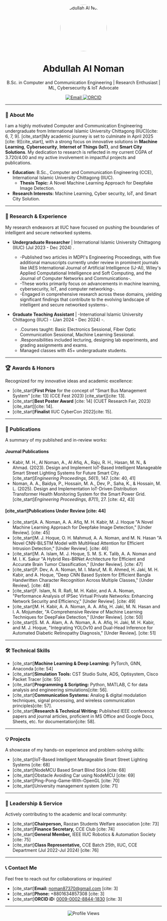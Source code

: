 <div align="center">
  <img src="https://avatars.githubusercontent.com/u/YOUR_GITHUB_USERNAME" alt="Abdullah Al Noman" width="150" style="border-radius: 50%;">
  <h1>Abdullah Al Noman</h1>
  <p>B.Sc. in Computer and Communication Engineering | Research Enthusiast | ML, Cybersecurity & IoT Advocate</p>

  <p>
    <a href="mailto:noman87370@gmail.com">
      <img src="https://img.shields.io/badge/Email-D14836?style=for-the-badge&logo=gmail&logoColor=white" alt="Email">
    </a>
    <a href="https://orcid.org/0009-0002-8844-1830" target="_blank">
      <img src="https://img.shields.io/badge/ORCID-A6CE39?style=for-the-badge&logo=orcid&logoColor=white" alt="ORCID">
    </a>
    </p>
</div>

---

### 🚀 About Me

I am a highly motivated Computer and Communication Engineering undergraduate from International Islamic University Chittagong (IIUC)[cite: 6, 7, 9]. [cite_start]My academic journey is set to culminate in April 2025 [cite: 9][cite_start], with a strong focus on innovative solutions in **Machine Learning**, **Cybersecurity**, **Internet of Things (IoT)**, and **Smart City Solutions**. My dedication to research is reflected in my current CGPA of 3.720/4.00  and my active involvement in impactful projects and publications.

- **Education:** B.Sc., Computer and Communication Engineering (CCE), International Islamic University Chittagong (IIUC).
  - **Thesis Topic:** A Novel Machine Learning Approach for Deepfake Image Detection.
- **Research Interests:** Machine Learning, Cyber security, IoT, and Smart City Solution.

---

### 🔬 Research & Experience

My research endeavors at IIUC have focused on pushing the boundaries of intelligent and secure networked systems.

* **Undergraduate Researcher** | International Islamic University Chittagong (IIUC)  (Jul 2023 - Dec 2024) .
    * -Published two articles in MDPI's Engineering Proceedings, with five additional manuscripts currently under review in prominent journals like IAES International Journal of Artificial Intelligence (IJ-AI), Wiley's Applied Computational Intelligence and Soft Computing, and the Journal of Computer Networks and Communications-.
    * -These works primarily focus on advancements in machine learning, cybersecurity, IoT, and computer networking-.
    * -Engaged in comprehensive research across these domains, yielding significant findings that contribute to the evolving landscape of intelligent and secure networked systems-.

* **Graduate Teaching Assistant** | -International Islamic University Chittagong (IIUC) - (Jan 2024 - Dec 2024) -.
    * .Courses taught: Basic Electronics Sessional, Fiber Optic Communication Sessional, Machine Learning Sessional.
    * .Responsibilities included lecturing, designing lab experiments, and grading assignments and exams.
    * Managed classes with 45+ undergraduate students.

---

### 🏆 Awards & Honors

Recognized for my innovative ideas and academic excellence:

* [cite_start]**First Prize** for the concept of "Smart Bus Management System" [cite: 13] (CCE Fest 2023) [cite_start][cite: 13].
* [cite_start]**Best Poster Award** [cite: 14] (CUET Research Fair, 2023) [cite_start][cite: 14].
* [cite_start]**Finalist** IIUC CyberCon 2022[cite: 15].

---

### 📝 Publications

A summary of my published and in-review works:

#### Journal Publications

* Kabir, M. H., Al Noman, A., Al Afiq, A., Raju, R. H., Hasan, M. N., & Ahmad. (2023). Design and Implement IoT-Based Intelligent Manageable Smart Street Lighting Systems for Future Smart City. [cite_start]*Engineering Proceedings, 56*(1), 147. [cite: 40, 41]
* Noman, A. A., Baidya, P., Hossain, M. A., Dev, P., Saha, K., & Hossain, M. L. (2025). Design and Implementation IoT-Driven Distribution Transformer Health Monitoring System for the Smart Power Grid. [cite_start]*Engineering Proceedings, 87*(1), 27. [cite: 42, 43]

#### [cite_start]Publications Under Review [cite: 44]

* [cite_start]A. A. Noman, A. A. Afiq, M. H. Kabir, M. J. Hoque "A Novel Machine Learning Approach for Deepfake Image Detection," [Under Review]. [cite: 45]
* [cite_start]M. J. Hoque, O. H. Mahmud, A. A. Noman, and M. N. Hasan "A Novel CNN-BiLSTM Model with MultiHead Attention for Efficient Intrusion Detection," [Under Review]. [cite: 46]
* [cite_start]M. A. Islam, M. J. Hoque, S. M. S. K. Talib, A. A. Noman and M. I. K. Sakur "A Hybrid Res-BRNet Architecture for Efficient and Accurate Brain Tumor Classification," [Under Review]. [cite: 47]
* [cite_start]P. Dev, A. A. Noman, M. I. Maruf, M. R. Ahmed, H. Jaki, M. H. Kabir, and A. Hoque, "Deep CNN Based System for Efficient Bangla Handwritten Character Recognition Across Multiple Classes," [Under Review]. [cite: 48]
* [cite_start]F. Islam, N. R. Rafi, M. H. Kabir, and A. A. Noman, "Performance Analysis of IPSec Virtual Private Networks: Enhancing Network Security and Efficiency," [Under Review]. [cite: 49]
* [cite_start]M. H. Kabir, A. A. Noman, A. A. Afiq, H. Jaki, M. N. Hasan and I. A. Mojumder, "A Comprehensive Review of Machine Learning Techniques for DeepFake Detection," [Under Review]. [cite: 50]
* [cite_start]S. M. A. Alam, A. A. Noman, A. A. Afiq, H. Jaki, M. H. Kabir, and M. J. Hoque, "Integrating YOLOv10 and Dual-Head Inference for Automated Diabetic Retinopathy Diagnosis," [Under Review]. [cite: 51]

---

### 🛠️ Technical Skills

* [cite_start]**Machine Learning & Deep Learning:** PyTorch, GNN, Anaconda [cite: 54]
* [cite_start]**Simulation Tools:** CST Studio Suite, ADS, Optisystem, Cisco Packet Tracer [cite: 55]
* [cite_start]**Programming & Scripting:** Python, MATLAB, C for data analysis and engineering simulations[cite: 56].
* [cite_start]**Communication Systems:** Analog & digital modulation techniques, signal processing, and wireless communication principles[cite: 57].
* [cite_start]**Research & Technical Writing:** Published IEEE conference papers and journal articles, proficient in MS Office and Google Docs, Sheets, etc. for documentation[cite: 58].

---

### 💡 Projects

A showcase of my hands-on experience and problem-solving skills:

* [cite_start]IoT-Based Intelligent Manageable Smart Street Lighting Systems [cite: 68]
* [cite_start]NodeMCU Based Smart Blind Stick [cite: 68]
* [cite_start]Obstacle Avoiding Car using NodeMCU [cite: 69]
* [cite_start]Ping-Pong-Game-With-OpenGL [cite: 70]
* [cite_start]University management system [cite: 71]

---

### 🤝 Leadership & Service

Actively contributing to the academic and local community:

* [cite_start]**Chairperson,** Raozan Students Welfare association [cite: 73]
* [cite_start]**Finance Secretary,** CCE Club [cite: 74]
* [cite_start]**General Member,** IEEE IIUC Robotics & Automation Society [cite: 75]
* [cite_start]**Class Representative,** CCE Batch 25th, IIUC, CCE Department (Jul 2022-Jul 2024) [cite: 76]

---

### 📞 Contact Me

Feel free to reach out for collaborations or inquiries!

* [cite_start]**Email:** noman87370@gmail.com [cite: 3]
* [cite_start]**Phone:** +8801634857308 [cite: 3]
* [cite_start]**ORCID iD:** [0009-0002-8844-1830](https://orcid.org/0009-0002-8844-1830) [cite: 3]

---

<div align="center">
  <img src="https://komarev.com/ghpvc/?username=YOUR_GITHUB_USERNAME&label=Profile%20Views&color=0e75b6&style=flat" alt="Profile Views">
</div>
